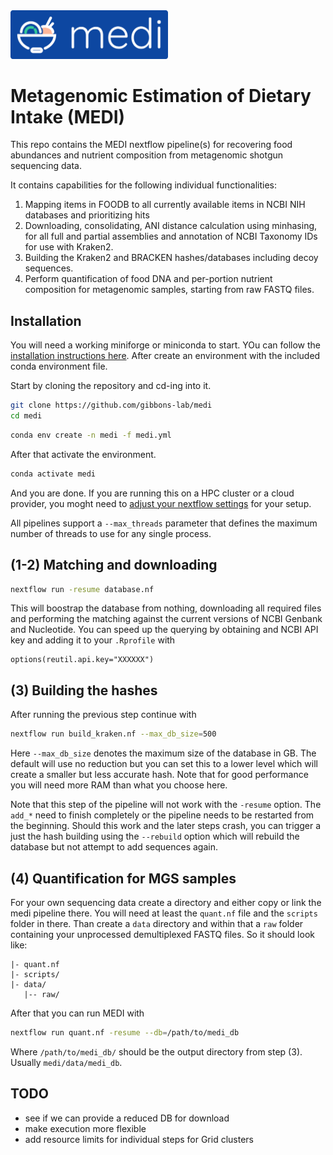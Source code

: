 <img src=".github/logo.png" width="50%">

# Metagenomic Estimation of Dietary Intake (MEDI)

This repo contains the MEDI nextflow pipeline(s) for recovering food abundances and
nutrient composition from metagenomic shotgun sequencing data.

It contains capabilities for the following individual functionalities:

1. Mapping items in FOODB to all currently available items in NCBI NIH databases and
   prioritizing hits
2. Downloading, consolidating, ANI distance calculation using minhasing, for all full and
   partial assemblies and annotation of  NCBI Taxonomy IDs for use with Kraken2.
3. Building the Kraken2 and BRACKEN hashes/databases including decoy sequences.
4. Perform quantification of food DNA and per-portion nutrient composition for metagenomic
   samples, starting from raw FASTQ files.

## Installation

You will need a working miniforge or miniconda to start. YOu can follow the [installation
instructions here](https://github.com/conda-forge/miniforge?tab=readme-ov-file#install). After
create an environment with the included conda environment file.

Start by cloning the repository and cd-ing into it.

```bash
git clone https://github.com/gibbons-lab/medi
cd medi
```

```bash
conda env create -n medi -f medi.yml
```

After that activate the environment.

```bash
conda activate medi
```

And you are done. If you are running this on a HPC cluster or a cloud provider, you
moght need to [adjust your nextflow settings](https://www.nextflow.io/docs/latest/config.html#config-scopes) for your setup.

All pipelines support a `--max_threads` parameter that defines the maximum number of threads
to use for any single process.

## (1-2) Matching and downloading

```bash
nextflow run -resume database.nf
```

This will boostrap the database from nothing, downloading all required files and performing
the matching against the current versions of NCBI Genbank and Nucleotide. You can speed up the
querying by obtaining and NCBI API key and adding it to your `.Rprofile` with

```text
options(reutil.api.key="XXXXXX")
```

## (3) Building the hashes

After running the previous step continue with

```bash
nextflow run build_kraken.nf --max_db_size=500
```

Here `--max_db_size` denotes the maximum size of the database in GB. The default
will use no reduction but you can set this to a lower level which will create a
smaller but less accurate hash. Note that for good performance you will need more
RAM than what you choose here.

Note that this step of the pipeline will not work with the `-resume` option. The `add_*` need
to finish completely or the pipeline needs to be restarted from the beginning. Should this
work and the later steps crash, you can trigger a just the hash building using the
`--rebuild` option which will rebuild the database but not attempt to add sequences again.

## (4) Quantification for MGS samples

For your own sequencing data create a directory and either copy or link the medi
pipeline there. You will need at least the `quant.nf` file and the `scripts` folder in there.
Than create a `data` directory and within that a `raw` folder containing your unprocessed
demultiplexed FASTQ files. So it should look like:

```text
|- quant.nf
|- scripts/
|- data/
   |-- raw/
```

After that you can run MEDI with

```bash
nextflow run quant.nf -resume --db=/path/to/medi_db
```

Where `/path/to/medi_db/` should be the output directory from step (3). Usually `medi/data/medi_db`.

## TODO

- see if we can provide a reduced DB for download
- make execution more flexible
- add resource limits for individual steps for Grid clusters
